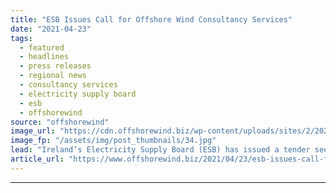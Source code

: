 ```yaml
---
title: "ESB Issues Call for Offshore Wind Consultancy Services"
date: "2021-04-23"
tags: 
  - featured
  - headlines
  - press releases
  - regional news
  - consultancy services
  - electricity supply board
  - esb
  - offshorewind
source: "offshorewind"
image_url: "https://cdn.offshorewind.biz/wp-content/uploads/sites/2/2021/04/23095004/ESB-Issues-Call-for-Offshore-Wind-Consultancy-Services.jpg"
image_fp: "/assets/img/post_thumbnails/34.jpg"
lead: "Ireland’s Electricity Supply Board (ESB) has issued a tender seeking foundation and geotechnical consultancy"
article_url: "https://www.offshorewind.biz/2021/04/23/esb-issues-call-for-offshore-wind-consultancy-services/"
---
```


---
